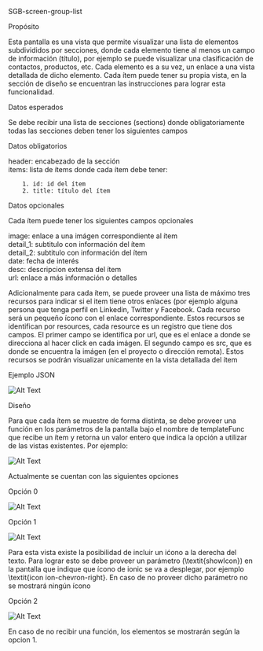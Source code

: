 SGB-screen-group-list

Propósito

Esta pantalla es una vista que permite visualizar una lista de elementos subdivididos por secciones, donde cada elemento tiene al menos un campo de información (título),  por ejemplo se puede visualizar una clasificación de contactos, productos, etc.  Cada elemento es a su vez, un enlace a una vista detallada de dicho elemento.   Cada ítem puede tener su propia vista, en la sección de diseño se encuentran las instrucciones para lograr esta funcionalidad. 

Datos esperados

Se debe recibir una lista de secciones (sections) donde obligatoriamente todas las secciones deben tener los siguientes campos

Datos obligatorios


header: encabezado de la sección <br/>
items: lista de ítems donde cada ítem debe tener: <br/>

    	1. id: id del ítem
    	2. title: título del ítem

Datos opcionales

Cada ítem puede tener los siguientes campos opcionales


image: enlace a una imágen correspondiente al ítem<br/>
detail\_1: subtitulo con información del ítem<br/>
detail\_2: subtitulo con información del ítem<br/>
date: fecha de interés <br/>
desc: descripcion extensa del ítem<br/>
url: enlace a más información o detalles<br/>


Adicionalmente para cada ítem, se puede proveer una lista de máximo tres recursos para indicar si el item tiene otros enlaces (por ejemplo alguna persona que tenga perfil en Linkedin, Twitter y Facebook. Cada recurso será un pequeño ícono con el enlace correspondiente. Estos recursos se identifican por resources, cada resource es un registro que tiene dos campos. El primer campo se identifica por url, que es el enlace a donde se direcciona al hacer click en cada imágen. El segundo campo es src, que es donde se encuentra la imágen (en el proyecto o dirección remota).  Estos recursos se podrán visualizar unícamente en la vista detallada del ítem

Ejemplo JSON

![Alt Text](https://s3.amazonaws.com/megazord-framework/json+screenshots/json-group-list.png)



Diseño

Para que cada ítem se muestre de forma distinta, se debe proveer una función en los parámetros de la pantalla bajo el nombre de templateFunc que recibe un ítem y retorna un valor entero que indica la opción a utilizar de las vistas existentes. Por ejemplo:

![Alt Text](https://s3.amazonaws.com/megazord-framework/json+screenshots/json-templateFunc.png)

Actualmente se cuentan con las siguientes opciones

Opción 0

![Alt Text](https://s3.amazonaws.com/megazord-framework/balsamiq+mockups/sgb-screen-group-list-option-0.png)

Opción 1

![Alt Text](https://s3.amazonaws.com/megazord-framework/balsamiq+mockups/sgb-screen-group-list-option-1.png)

Para esta vista existe la posibilidad de incluir un ićono a la derecha del texto.  Para lograr esto se debe proveer un parámetro (\textit{showIcon}) en la pantalla que indique que ícono de ionic se va a desplegar, por ejemplo \textit{icon ion-chevron-right}.  En caso de no proveer dicho parámetro no se mostrará ningún ícono

Opción 2

![Alt Text](https://s3.amazonaws.com/megazord-framework/balsamiq+mockups/sgb-screen-group-list-option-2.png)

En caso de no recibir una función, los elementos se mostrarán según la opcion 1. 
